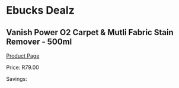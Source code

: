 
# Ebucks Dealz
## Vanish Power O2 Carpet & Mutli Fabric Stain Remover - 500ml
[Product Page](https://www.ebucks.com/web/shop/productSelected.do?prodId=380877316&catId=908586136)

Price: R79.00

Savings: 


	